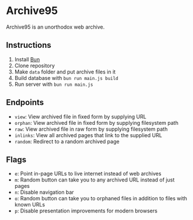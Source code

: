 # Archive95
Archive95 is an unorthodox web archive.

## Instructions
1. Install [Bun](https://bun.sh/)
2. Clone repository
3. Make `data` folder and put archive files in it
4. Build database with `bun run main.js build`
5. Run server with `bun run main.js`

## Endpoints
- `view`: View archived file in fixed form by supplying URL
- `orphan`: View archived file in fixed form by supplying filesystem path
- `raw`: View archived file in raw form by supplying filesystem path
- `inlinks`: View all archived pages that link to the supplied URL
- `random`: Redirect to a random archived page

## Flags
- `e`: Point in-page URLs to live internet instead of web archives
- `m`: Random button can take you to any archived URL instead of just pages
- `n`: Disable navigation bar
- `o`: Random button can take you to orphaned files in addition to files with known URLs
- `p`: Disable presentation improvements for modern browsers